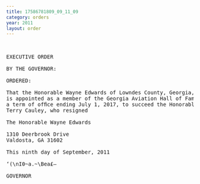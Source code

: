 ```yaml
---
title: 17586781809_09_11_09
category: orders
year: 2011
layout: order
---
```


<pre> 

EXECUTIVE ORDER

BY THE GOVERNOR:

ORDERED:

That the Honorable Wayne Edwards of Lowndes County, Georgia,
is appointed as a member of the Georgia Aviation Hall of Fame, for
a term of ofﬁce ending July 1, 2017, to succeed the Honorable
Terry Cauley, who resigned

The Honorable Wayne Edwards

1310 Deerbrook Drive
Valdosta, GA 31602

This ninth day of September, 2011

‘(\nI0~a.~\Bea£—

GOVERNOR

</pre>
